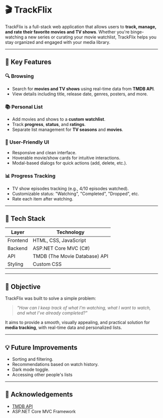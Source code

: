 # 🎬 TrackFlix

TrackFlix is a full-stack web application that allows users to **track, manage, and rate their favorite movies and TV shows**. Whether you're binge-watching a new series or curating your movie watchlist, TrackFlix helps you stay organized and engaged with your media library.

---

## 📌 Key Features

### 🔍 Browsing
- Search for **movies and TV shows** using real-time data from **TMDB API**.
- View details including title, release date, genres, posters, and more.

### 📚 Personal List
- Add movies and shows to a **custom watchlist**.
- Track **progress**, **status**, and **ratings**.
- Separate list management for **TV seasons** and **movies**.

### 🧾 User-Friendly UI
- Responsive and clean interface.
- Hoverable movie/show cards for intuitive interactions.
- Modal-based dialogs for quick actions (add, delete, etc.).

### 📊 Progress Tracking
- TV show episodes tracking (e.g., 4/10 episodes watched).
- Customizable status: "Watching", "Completed", "Dropped", etc.
- Rate each item after watching.

---
## 🚀 Tech Stack

| Layer        | Technology                     |
|--------------|--------------------------------|
| Frontend     | HTML, CSS, JavaScript          |
| Backend      | ASP.NET Core MVC (C#)          |
| API          | TMDB (The Movie Database) API  |
| Styling      | Custom CSS                     |

---

## 🎯 Objective

TrackFlix was built to solve a simple problem:  
> _"How can I keep track of what I’m watching, what I want to watch, and what I’ve already completed?"_

It aims to provide a smooth, visually appealing, and practical solution for **media tracking**, with real-time data and personalized lists.

---

## 💡 Future Improvements

- Sorting and filtering.
- Recommendations based on watch history.
- Dark mode toggle.
- Accessing other people's lists

---

## 🙌 Acknowledgements

- [TMDB API](https://www.themoviedb.org/documentation/api)
- ASP.NET Core MVC Framework
